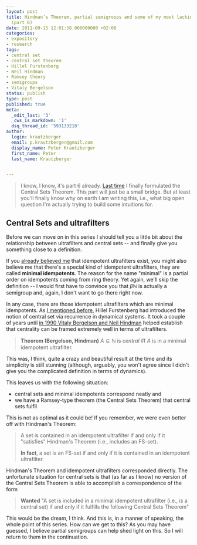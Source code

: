```yaml
---
layout: post
title: Hindman’s Theorem, partial semigroups and some of my most lacking intuitions
  (part 6)
date: 2011-09-15 12:01:58.000000000 +02:00
categories:
- expository
- research
tags:
- central set
- central set theorem
- Hillel Furstenberg
- Neil Hindman
- Ramsey theory
- semigroups
- Vitaly Bergelson
status: publish
type: post
published: true
meta:
  _edit_last: '3'
  _cws_is_markdown: '1'
  dsq_thread_id: '593133218'
author:
  login: krautzberger
  email: p.krautzberger@gmail.com
  display_name: Peter Krautzberger
  first_name: Peter
  last_name: Krautzberger


---
```


> I know, I know, it's part 6 already. [Last time](http://boolesrings.org/krautzberger/2011/09/08/hindman%E2%80%99s-theorem-partial-semigroups-and-some-of-my-most-lacking-intuitions-part-5/) I finally formulated the Central Sets Theorem. This part will just be a small bridge. But at least you'll finally know why on earth I am writing this, i.e., what big open question I'm actually trying to build some intuitions for.

## Central Sets and ultrafilters

Before we can move on in this series I should tell you a little bit about the relationship between ultrafilters and central sets -- and finally give you something close to a definition.

If you [already believed me](http://boolesrings.org/krautzberger/2011/08/25/hindman%E2%80%99s-theorem-partial-semigroups-and-some-of-my-most-lacking-intuitions-part-3/) that idempotent ultrafilters exist, you might also believe me that there's a special kind of idempotent ultrafilters, they are called **minimal idempotents**. The reason for the name "minimal" is a partial order on idempotents coming from ring theory. Yet again, we'll skip the definition -- I would first have to convince you that $\beta \mathbb{N}$ is actually a semigroup and, again, I don't want to go there right now.

In any case, there are those idempotent ultrafilters which are minimal idempotents. As [I mentioned before](http://boolesrings.org/krautzberger/2011/09/07/hindman%E2%80%99s-theorem-partial-semigroups-and-some-of-my-most-lacking-intuitions-part-4/), Hillel Furstenberg had introduced the notion of central set via recurrence in dynamical systems. It took a couple of years until [in 1990 Vitaly Bergelson and Neil Hindman](http://www.jstor.org/pss/2001762) helped establish that centrality can be framed extremely well in terms of ultrafilters.

> **Theorem (Bergelson, Hindman)** $A\subseteq \mathbb{N}$ is _central_ iff $A$ is in a minimal idempotent ultrafilter.

This was, I think, quite a crazy and beautiful result at the time and its simplicity is still stunning (although, arguably, you won't agree since I didn't give you the complicated definition in terms of dynamics).

This leaves us with the following situation:

*   central sets and minimal idempotents correspond neatly and
*   we have a Ramsey-type theorem (the Central Sets Theorem) that central sets fulfil

This is not as optimal as it could be! If you remember, we were even better off with Hindman's Theorem:

> A set is contained in an idempotent ultrafilter if and only if it "satisfies" Hindman's Theorem (i.e., includes an FS-set).
> 
> **In fact**, a set is an FS-set if and only if it is contained in an idempotent ultrafilter.

Hindman's Theorem and idempotent ultrafilters corresponded directly. The unfortunate situation for central sets is that (as far as I know) no version of the Central Sets Theorem is able to accomplish a correspondence of the form

> **Wanted** "A set is included in a minimal idempotent ultrafilter (i.e., is a central set) if and only if it fulfills the following Central Sets Theorem"

This would be the dream, I think. And this is, in a manner of speaking, the whole point of this series. How can we get to this? As you may have guessed, I believe partial semigroups can help shed light on this. So I will return to them in the continuation.